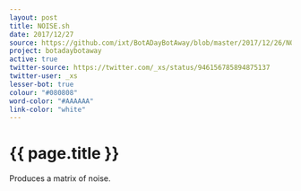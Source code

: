 ```yaml
---
layout: post
title: NOISE.sh
date: 2017/12/27
source: https://github.com/ixt/BotADayBotAway/blob/master/2017/12/26/NOISE.sh
project: botadaybotaway
active: true
twitter-source: https://twitter.com/_xs/status/946156785894875137
twitter-user: _xs
lesser-bot: true
colour: "#080808"
word-color: "#AAAAAA"
link-color: "white"
---
```

# {{ page.title }} 

Produces a matrix of noise.

